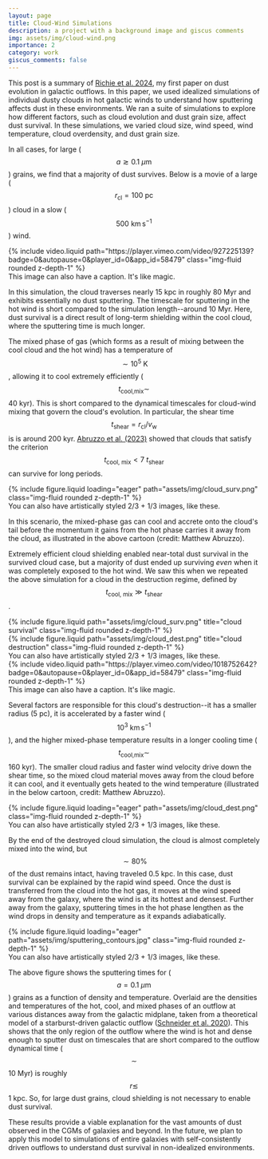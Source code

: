 ```yaml
---
layout: page
title: Cloud-Wind Simulations
description: a project with a background image and giscus comments
img: assets/img/cloud-wind.png
importance: 2
category: work
giscus_comments: false
---
```


This post is a summary of [Richie et al. 2024](https://ui.adsabs.harvard.edu/abs/2024arXiv240303711R/abstract), my first paper on dust evolution in galactic outflows. In this paper, we used idealized simulations of individual dusty clouds in hot galactic winds to understand how sputtering affects dust in these environments. We ran a suite of simulations to explore how different factors, such as cloud evolution and dust grain size, affect dust survival. In these simulations, we varied cloud size, wind speed, wind temperature, cloud overdensity, and dust grain size. 

In all cases, for large ($$a\gtrsim0.1~{\mu\text{m}}$$) grains, we find that a majority of dust survives. Below is a movie of a large ($$ r_\text{cl}=100~\text{pc} $$) cloud in a slow ($$500~\text{km}\,\text{s}^{-1}$$) wind.

<div class="row justify-content-center">
    {% include video.liquid path="https://player.vimeo.com/video/927225139?badge=0&amp;autopause=0&amp;player_id=0&amp;app_id=58479" class="img-fluid rounded z-depth-1" %}
</div>
<div class="caption">
    This image can also have a caption. It's like magic.
</div>

In this simulation, the cloud traverses nearly 15 kpc in roughly 80 Myr and exhibits essentially no dust sputtering. The timescale for sputtering in the hot wind is short compared to the simulation length--around 10 Myr. Here, dust survival is a direct result of long-term shielding within the cool cloud, where the sputtering time is much longer. 

The mixed phase of gas (which forms as a result of mixing between the cool cloud and the hot wind) has a temperature of $$\sim10^5~\text{K}$$, allowing it to cool extremely efficiently ($$t_\text{cool,mix}\sim$$40 kyr). This is short compared to the dynamical timescales for cloud-wind mixing that govern the cloud's evolution. In particular, the shear time $$t_\text{shear}=r_\text{cl}/v_\text{w}$$ is is around 200 kyr. [Abruzzo et al. (2023)](https://ui.adsabs.harvard.edu/abs/2023arXiv230703228A/abstract) showed that clouds that satisfy the criterion $$t_\text{cool, mix} < 7~t_\text{shear}$$ can survive for long periods.

<div class="row justify-content-center">
    <div class="col-md-6 offset-md-3">
        {% include figure.liquid loading="eager" path="assets/img/cloud_surv.png" class="img-fluid rounded z-depth-1" %}
    </div>
</div>
<div class="caption">
    You can also have artistically styled 2/3 + 1/3 images, like these.
</div>

In this scenario, the mixed-phase gas can cool and accrete onto the cloud's tail before the momentum it gains from the hot phase carries it away from the cloud, as illustrated in the above cartoon (credit: Matthew Abruzzo).

Extremely efficient cloud shielding enabled near-total dust survival in the survived cloud case, but a majority of dust ended up surviving _even_ when it was completely exposed to the hot wind. We saw this when we repeated the above simulation for a cloud in the destruction regime, defined by $$t_\text{cool, mix} \gg t_\text{shear}$$.

<div class="row justify-content-sm-center">
    <div class="col-sm-8 mt-3 mt-md-0">
        {% include figure.liquid path="assets/img/cloud_surv.png" title="cloud survival" class="img-fluid rounded z-depth-1" %}
    </div>
    <div class="col-sm-4 mt-3 mt-md-0">
        {% include figure.liquid path="assets/img/cloud_dest.png" title="cloud destruction" class="img-fluid rounded z-depth-1" %}
    </div>
</div>
<div class="caption">
    You can also have artistically styled 2/3 + 1/3 images, like these.
</div>

<div class="row justify-content-center">
    {% include video.liquid path="https://player.vimeo.com/video/1018752642?badge=0&amp;autopause=0&amp;player_id=0&amp;app_id=58479" class="img-fluid rounded z-depth-1" %}
</div>
<div class="caption">
    This image can also have a caption. It's like magic.
</div>

Several factors are responsible for this cloud's destruction--it has a smaller radius (5 pc), it is accelerated by a faster wind ($$10^3~\text{km}\,\text{s}^{-1}$$), and the higher mixed-phase temperature results in a longer cooling time ($$t_\text{cool,mix}\sim$$160 kyr). The smaller cloud radius and faster wind velocity drive down the shear time, so the mixed cloud material moves away from the cloud before it can cool, and it eventually gets heated to the wind temperature (illustrated in the below cartoon, credit: Matthew Abruzzo).

<div class="row justify-content-sm-center">
    {% include figure.liquid loading="eager" path="assets/img/cloud_dest.png" class="img-fluid rounded z-depth-1" %}
</div>
<div class="caption">
    You can also have artistically styled 2/3 + 1/3 images, like these.
</div>

By the end of the destroyed cloud simulation, the cloud is almost completely mixed into the wind, but $$ \sim80\% $$ of the dust remains intact, having traveled 0.5 kpc. In this case, dust survival can be explained by the rapid wind speed. Once the dust is transferred from the cloud into the hot gas, it moves at the wind speed away from the galaxy, where the wind is at its hottest and densest. Further away from the galaxy, sputtering times in the hot phase lengthen as the wind drops in density and temperature as it expands adiabatically.

<div class="text-center">
        {% include figure.liquid loading="eager" path="assets/img/sputtering_contours.jpg" class="img-fluid rounded z-depth-1" %}
</div>
<div class="caption">
    You can also have artistically styled 2/3 + 1/3 images, like these.
</div>

The above figure shows the sputtering times for ($$a=0.1~{\mu\text{m}}$$) grains as a function of density and temperature. Overlaid are the densities and temperatures of the hot, cool, and mixed phases of an outflow at various distances away from the galactic midplane, taken from a theoretical model of a starburst-driven galactic outflow ([Schneider et al. 2020](https://ui.adsabs.harvard.edu/abs/2020ApJ...895...43S/abstract)). This shows that the only region of the outflow where the wind is hot and dense enough to sputter dust on timescales that are short compared to the outflow dynamical time ($$\sim$$10 Myr) is roughly $$r\lesssim$$1 kpc. So, for large dust grains, cloud shielding is not necessary to enable dust survival.

These results provide a viable explanation for the vast amounts of dust observed in the CGMs of galaxies and beyond. In the future, we plan to apply this model to simulations of entire galaxies with self-consistently driven outflows to understand dust survival in non-idealized environments.
